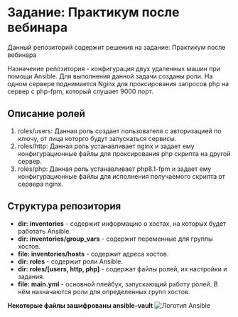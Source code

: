 # Задание: Практикум после вебинара
Данный репозиторий содержит решения на задание: Практикум после вебинара

Назначение репозитория - конфигурация двух удаленных машин при помощи Ansible. Для выполнения данной задачи созданы роли.
На одном сервере поднимается Nginx для проксирования запросов php на сервер с php-fpm, который слушает 9000 порт.

## Описание ролей

1. roles/users: Данная роль создает пользователя с авторизацией по ключу, от лица которго будут запускаться сервисы.
2. roles/http: Данная роль устанавливает nginx и задает ему конфигурационные файлы для проксирования php скрипта на другой сервер.
3. roles/php: Данная роль устанавливает php8.1-fpm и задает ему конфигурационные файлы для исполнения получаемого скрипта от сервера nginx.

## Структура репозитория

- **dir: inventories** - содержит информацию о хостах, на которых будет работать Ansible.
- **dir: inventories/group_vars** - содержит переменные для группы хостов.
- **file: inventories/hosts** - содержит адреса хостов.
- **dir: roles** - содержит роли Ansible.
- **dir: roles/[users, http, php]** - содержат файлы ролей, их настройки и задания.
- **file: main.yml** - основной плейбук, запускающий работу ролей. В нём назначаются роли для определенных групп хостов.

**Некоторые файлы зашифрованы ansible-vault**
![Логотип Ansible](https://velog.velcdn.com/images/salgu1998/post/c94c5162-95c3-4159-98bf-9f12446b381a/image.png)